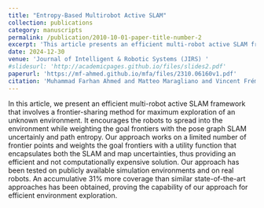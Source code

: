 ```yaml
---
title: "Entropy-Based Multirobot Active SLAM"
collection: publications
category: manuscripts
permalink: /publication/2010-10-01-paper-title-number-2
excerpt: 'This article presents an efficient multi-robot active SLAM framework featuring a frontier-sharing method to maximize exploration in unknown environments. The approach promotes robot distribution while weighting goal frontiers based on pose graph SLAM uncertainty and path entropy. By using a limited set of frontier points and a utility function that accounts for SLAM and map uncertainties, the method ensures efficiency without high computational costs. Tested in simulations and real-world scenarios, it achieves 31% greater coverage than state-of-the-art methods, demonstrating its effectiveness for environment exploration.'
date: 2024-12-30
venue: 'Journal of Intelligent & Robotic Systems (JIRS) '
#slidesurl: 'http://academicpages.github.io/files/slides2.pdf'
paperurl: 'https://mf-ahmed.github.io/mfa/files/2310.06160v1.pdf'
citation: 'Muhammad Farhan Ahmed and Matteo Maragliano and Vincent Frémont and Carmine Tommaso Recchiuto. (2024). &quot;Entropy Based Multi-robot Active SLAM.&quot; <i>In Review JIRS</i>. 1(2).'
---
```


In this article, we present an efficient multi-robot active SLAM framework that involves a frontier-sharing method
 for maximum exploration of an unknown environment. It encourages the robots to spread into the environment while
 weighting the goal frontiers with the pose graph SLAM uncertainly and path entropy. Our approach works on a limited
 number of frontier points and weights the goal frontiers with a utility function that encapsulates both the SLAM and
 map uncertainties, thus providing an efficient and not computationally expensive solution. Our approach has been
 tested on publicly available simulation environments and on real robots. An accumulative 31% more coverage than
 similar state-of-the-art approaches has been obtained, proving the capability of our approach for efficient environment
 exploration.